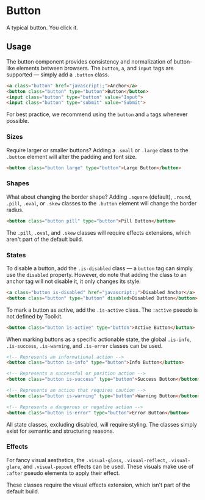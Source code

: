 # Button #

A typical button. You click it.

## Usage ##

The button component provides consistency and normalization of button-like elements between browsers.
The `button`, `a`, and `input` tags are supported &mdash; simply add a `.button` class.

```html
<a class="button" href="javascript:;">Anchor</a>
<button class="button" type="button">Button</button>
<input class="button" type="button" value="Input">
<input class="button" type="submit" value="Submit">
```

For best practice, we recommend using the `button` and `a` tags whenever possible.

### Sizes ###

Require larger or smaller buttons? Adding a `.small` or `.large` class to the `.button` element
will alter the padding and font size.

```html
<button class="button large" type="button">Large Button</button>
```

### Shapes ###

What about changing the border shape? Adding `.square` (default), `.round`, `.pill`, `.oval`,
or `.skew` classes to the `.button` element will change the border radius.

```html
<button class="button pill" type="button">Pill Button</button>
```

<div class="notice is-warning">
    The <code>.pill</code>, <code>.oval</code>, and <code>.skew</code> classes will require
    effects extensions, which aren't part of the default build.
</div>

### States ###

To disable a button, add the `.is-disabled` class &mdash; a `button` tag can simply use the `disabled` property.
However, do note that adding the class to an anchor tag will not disable it, it only changes its style.

```html
<a class="button is-disabled" href="javascript:;">Disabled Anchor</a>
<button class="button" type="button" disabled>Disabled Button</button>
```

To mark a button as active, add the `.is-active` class. The `:active` pseudo is not defined by Toolkit.

```html
<button class="button is-active" type="button">Active Button</button>
```

When marking buttons as a specific actionable state, the global `.is-info`, `.is-success`, `.is-warning`,
and `.is-error` classes can be used.

```html
<!-- Represents an informational action -->
<button class="button is-info" type="button">Info Button</button>

<!-- Represents a successful or position action -->
<button class="button is-success" type="button">Success Button</button>

<!-- Represents an action that requires caution -->
<button class="button is-warning" type="button">Warning Button</button>

<!-- Represents a dangerous or negative action -->
<button class="button is-error" type="button">Error Button</button>
```

<div class="notice is-warning">
    All state classes, excluding disabled, will require styling.
    The classes simply exist for semantic and structuring reasons.
</div>

### Effects ###

For fancy visual aesthetics, the `.visual-gloss`, `.visual-reflect`, `.visual-glare`, and `.visual-popout`
effects can be used. These visuals make use of `:after` pseudo elements to apply their effect.

<div class="notice is-warning">
    These classes require the visual effects extension, which isn't part of the default build.
</div>
